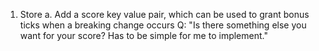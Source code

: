 1. Store
  a. Add a score key value pair, which can be used to grant bonus ticks when a breaking change occurs
    Q: "Is there something else you want for your score? Has to be simple for me to implement."
